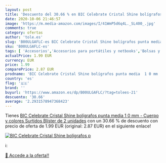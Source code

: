 ```yaml
---
layout: post
title: 'Descuento del 30.66 % en BIC Celebrate Cristal Shine bolígrafos p'
date: 2020-10-06 21:46:57
image: 'https://m.media-amazon.com/images/I/41WmP5d6q4L._SL400_.jpg'
comments: true
category: ofertas
author: 'tole.es'
slug: 'B00ULGAFLC-es BIC Celebrate Cristal Shine bolígrafos punta media 1 0 mm...'
sku: 'B00ULGAFLC-es'
tags: [ 'Accesorios','Accesorios para portátiles y netbooks','Bolsas y fundas para portátiles y netbooks','Cámaras analógicas','Cámaras instantáneas analógicas','Electrónica','Fotografía y videocámaras','Herramientas de mano para jardinería','Informática','Jardinería','Jardín','Mochilas para portátiles y netbooks','Tabletas gráficas','Teclados, ratones y periféricos de entrada','Tijeras de podar para jardinería','bolígrafos', ]
actualPrice: 1.99 EUR
currency: EUR
price: 1.99
comparePrice: 2.87 EUR
prodname: 'BIC Celebrate Cristal Shine bolígrafos punta media  1 0 mm  - Cuerpo y colores Surtidos  Blíster de 2 unidades'
country: 'es'
flag: '🇪🇸'
brand: ''
buyurl: 'https://www.amazon.es/dp/B00ULGAFLC/?tag=tolees-21'
descuento: '30.66'
average: '2.2931578947368423'
---
```


Tienes [BIC Celebrate Cristal Shine bolígrafos punta media  1 0 mm  - Cuerpo y colores Surtidos  Blíster de 2 unidades](https://www.amazon.es/dp/B00ULGAFLC/?tag=tolees-21) con un 30.66 % de descuento con precio de oferta de 1.99 EUR (original: 2.87 EUR) en el siguiente enlace!

[![BIC Celebrate Cristal Shine bolígrafos p](https://m.media-amazon.com/images/I/41WmP5d6q4L._SL400_.jpg)](https://www.amazon.es/dp/B00ULGAFLC/?tag=tolees-21)

ℹ️:


[🛒 Accede a la oferta!!](https://www.amazon.es/dp/B00ULGAFLC/?tag=tolees-21)
